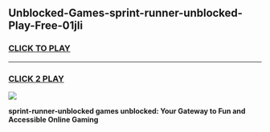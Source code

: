
## Unblocked-Games-sprint-runner-unblocked-Play-Free-01jli
<h3>
<a href="https://premium76.site?title=sprint-runner-unblocked&ref=23A">CLICK TO PLAY</a></h3>
<hr>

<h3>
<a href="https://premium76.site?title=sprint-runner-unblocked&ref=23A">CLICK 2 PLAY</a>
  
</h3>

<a href="https://premium76.site?title=sprint-runner-unblocked&ref=23A"><img src="https://clearcache.store/games.png"></a>


**sprint-runner-unblocked games unblocked: Your Gateway to Fun and Accessible Online Gaming**
